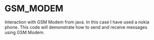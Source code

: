GSM_MODEM
=========

Interaction with GSM Modem from java. In this case I have used a nokia phone. This code will demonstrate how to send and receive messages using GSM Modem.